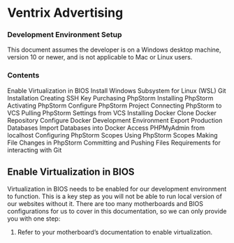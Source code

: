 # Ventrix Advertising
### Development Environment Setup

This document assumes the developer is on a Windows desktop machine, version 10 or newer, and is not applicable to Mac or Linux users.

### Contents
Enable Virtualization in BIOS
Install Windows Subsystem for Linux (WSL)
Git Installation
Creating SSH Key
Purchasing PhpStorm
Installing PhpStorm
Activating PhpStorm
Configure PhpStorm Project
Connecting PhpStorm to VCS
Pulling PhpStorm Settings from VCS 
Installing Docker
Clone Docker Repository
Configure Docker Development Environment
Export Production Databases
Import Databases into Docker
Access PHPMyAdmin from localhost
Configuring PhpStorm Scopes
Using PhpStorm Scopes
Making File Changes in PhpStorm
Committing and Pushing Files
Requirements for interacting with Git


## Enable Virtualization in BIOS
Virtualization in BIOS needs to be enabled for our development environment to function. This is a key step as you will not be able to run local version of our websites without it. There are too many motherboards and BIOS configurations for us to cover in this documentation, so we can only provide you with one step:

1. Refer to your motherboard’s documentation to enable virtualization.
<!--

**Here are some ideas to get you started:**

🙋‍♀️ A short introduction - what is your organization all about?
🌈 Contribution guidelines - how can the community get involved?
👩‍💻 Useful resources - where can the community find your docs? Is there anything else the community should know?
🍿 Fun facts - what does your team eat for breakfast?
🧙 Remember, you can do mighty things with the power of [Markdown](https://docs.github.com/github/writing-on-github/getting-started-with-writing-and-formatting-on-github/basic-writing-and-formatting-syntax)
-->
